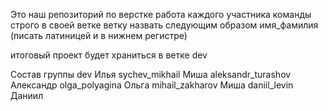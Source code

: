 Это наш репозиторий по верстке
работа каждого участника команды строго в своей ветке
ветку назвать следующим образом имя_фамилия (писать латиницей и в нижнем регистре)

итоговый проект будет храниться в ветке dev

Состав группы
dev Илья
sychev_mikhail Миша
aleksandr_turashov Александр
olga_polyagina Ольга
mihail_zakharov Миша
daniil_levin Даниил


